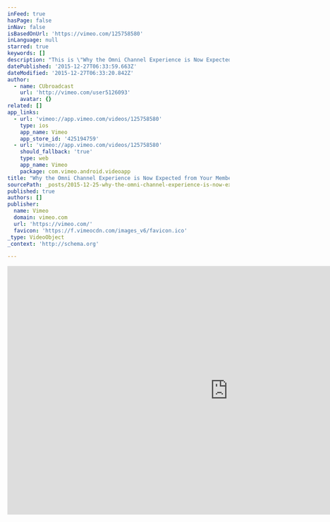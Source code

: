 ```yaml
---
inFeed: true
hasPage: false
inNav: false
isBasedOnUrl: 'https://vimeo.com/125758580'
inLanguage: null
starred: true
keywords: []
description: "This is \"Why the Omni Channel Experience is Now Expected from Your Members -- with Terafina's Boris Grinshpun...\" by on Vimeo, the home for high..."
datePublished: '2015-12-27T06:33:59.663Z'
dateModified: '2015-12-27T06:33:20.842Z'
author:
  - name: CUbroadcast
    url: 'http://vimeo.com/user5126093'
    avatar: {}
related: []
app_links:
  - url: 'vimeo://app.vimeo.com/videos/125758580'
    type: ios
    app_name: Vimeo
    app_store_id: '425194759'
  - url: 'vimeo://app.vimeo.com/videos/125758580'
    should_fallback: 'true'
    type: web
    app_name: Vimeo
    package: com.vimeo.android.videoapp
title: "Why the Omni Channel Experience is Now Expected from Your Members -- with Terafina's Boris Grinshpun..."
sourcePath: _posts/2015-12-25-why-the-omni-channel-experience-is-now-expected-from-your-me.md
published: true
authors: []
publisher:
  name: Vimeo
  domain: vimeo.com
  url: 'https://vimeo.com/'
  favicon: 'https://f.vimeocdn.com/images_v6/favicon.ico'
_type: VideoObject
_context: 'http://schema.org'

---
```

<iframe src="https://cdn.embedly.com/widgets/media.html?src=https%3A%2F%2Fplayer.vimeo.com%2Fvideo%2F125758580&amp;url=https%3A%2F%2Fvimeo.com%2F125758580&amp;image=http%3A%2F%2Fi.vimeocdn.com%2Fvideo%2F515971453_1280.jpg&amp;key=b7d04c9b404c499eba89ee7072e1c4f7&amp;type=text%2Fhtml&amp;schema=vimeo" width="1000" height="563" scrolling="no" frameborder="0" allowfullscreen="allowfullscreen" style=""></iframe>